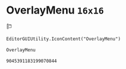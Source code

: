 # OverlayMenu `16x16`
<img src="/img/OverlayMenu.png" width=16 height=16>

``` CSharp
EditorGUIUtility.IconContent("OverlayMenu")
```
```
OverlayMenu
```
```
9045391183199070844
```
